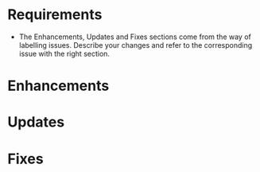 # Requirements

- The Enhancements, Updates and Fixes sections come from the way of labelling issues. Describe your changes and refer to the corresponding issue with the right section.

# Enhancements

# Updates

# Fixes
